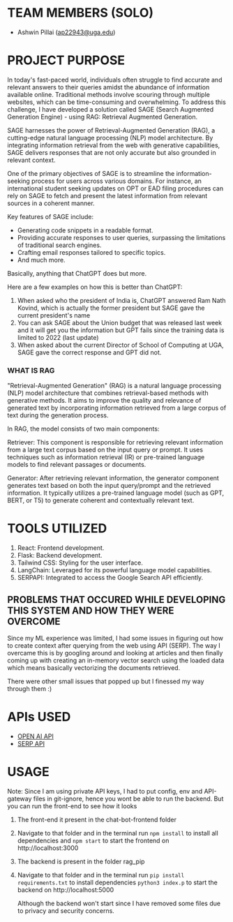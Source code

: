 # TEAM MEMBERS (SOLO)

- Ashwin Pillai (ap22943@uga.edu)

# PROJECT PURPOSE

In today's fast-paced world, individuals often struggle to find accurate and relevant answers to their queries amidst the abundance of information available online. Traditional methods involve scouring through multiple websites, which can be time-consuming and overwhelming. To address this challenge, I have developed a solution called SAGE (Search Augmented Generation Engine) - using RAG: Retrieval Augmented Generation.

SAGE harnesses the power of Retrieval-Augmented Generation (RAG), a cutting-edge natural language processing (NLP) model architecture. By integrating information retrieval from the web with generative capabilities, SAGE delivers responses that are not only accurate but also grounded in relevant context.

One of the primary objectives of SAGE is to streamline the information-seeking process for users across various domains. For instance, an international student seeking updates on OPT or EAD filing procedures can rely on SAGE to fetch and present the latest information from relevant sources in a coherent manner.

Key features of SAGE include:

- Generating code snippets in a readable format.
- Providing accurate responses to user queries, surpassing the limitations of traditional search engines.
- Crafting email responses tailored to specific topics.
- And much more.

Basically, anything that ChatGPT does but more.

Here are a few examples on how this is better than ChatGPT:

1. When asked who the president of India is, ChatGPT answered Ram Nath Kovind, which is actually the former president but SAGE gave the current president's name
2. You can ask SAGE about the Union budget that was released last week and it will get you the information but GPT fails since the training data is limited to 2022 (last update)
3. When asked about the current Director of School of Computing at UGA, SAGE gave the correct response and GPT did not.

### WHAT IS RAG

"Retrieval-Augmented Generation" (RAG) is a natural language processing (NLP) model architecture that combines retrieval-based methods with generative methods. It aims to improve the quality and relevance of generated text by incorporating information retrieved from a large corpus of text during the generation process.

In RAG, the model consists of two main components:

Retriever: This component is responsible for retrieving relevant information from a large text corpus based on the input query or prompt. It uses techniques such as information retrieval (IR) or pre-trained language models to find relevant passages or documents.

Generator: After retrieving relevant information, the generator component generates text based on both the input query/prompt and the retrieved information. It typically utilizes a pre-trained language model (such as GPT, BERT, or T5) to generate coherent and contextually relevant text.

# TOOLS UTILIZED

1. React: Frontend development.
2. Flask: Backend development.
3. Tailwind CSS: Styling for the user interface.
4. LangChain: Leveraged for its powerful language model capabilities.
5. SERPAPI: Integrated to access the Google Search API efficiently.

## PROBLEMS THAT OCCURED WHILE DEVELOPING THIS SYSTEM AND HOW THEY WERE OVERCOME

Since my ML experience was limited, I had some issues in figuring out how to create context after querying from the web using API (SERP). The way I overcame this is by googling around and looking at articles and then finally coming up with creating an in-memory vector search using the loaded data which means basically vectorizing the documents retrieved.

There were other small issues that popped up but I finessed my way through them :)

# APIs USED

- [OPEN AI API](https://platform.openai.com/docs/overview)
- [SERP API](https://serpapi.com/)

# USAGE

Note: Since I am using private API keys, I had to put config, env and API-gateway files in git-ignore, hence you wont be able to run the backend. But you can run the front-end to see how it looks

1. The front-end it present in the chat-bot-frontend folder
2. Navigate to that folder and in the terminal run `npm install` to install all dependencies and `npm start` to start the frontend on http://localhost:3000

3. The backend is present in the folder rag_pip
4. Navigate to that folder and in the terminal run
   `pip install requirements.txt`
   to install dependencies
   `python3 index.p`
   to start the backend on http://localhost:5000

   Although the backend won't start since I have removed some files due to privacy and security concerns.
